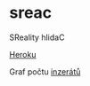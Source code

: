 # sreac

SReality hlidaC

[Heroku](https://sreac.herokuapp.com)

Graf počtu [inzerátů](https://docs.google.com/spreadsheets/d/1pZg37jwpKEznfxf_UKOfW5tijIgxRk4Bopo04B1_W-k/pubchart?oid=1444813589&format=interactive)
